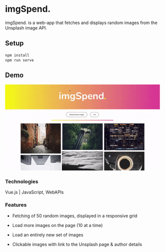 # imgSpend.

imgSpend. is a web-app that fetches and displays random images from the Unsplash image API.

## Setup

```
npm install
npm run serve
```

## Demo

![App Demo](public/img_spend_demo.gif)

### Technologies

Vue.js | JavaScript, WebAPIs

### Features

- Fetching of 50 random images, displayed in a responsive grid

- Load more images on the page (10 at a time)

- Load an entirely new set of images

- Clickable images with link to the Unsplash page & author details
